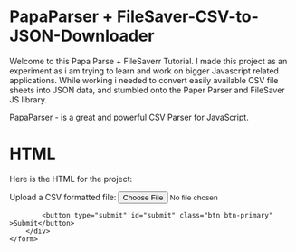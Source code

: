 # PapaParser + FileSaver-CSV-to-JSON-Downloader


Welcome to this Papa Parse + FileSaverr Tutorial. I made this project as an experiment as i am trying to learn and work on bigger Javascript related applications. While working i needed to convert easily available CSV file sheets into JSON data, and stumbled onto the Paper Parser and FileSaver JS library.

PapaParser - is a great and powerful CSV Parser for JavaScript.

# HTML

Here is the HTML for the project:

<form class="form-inline">
		<div class="form-group">
  			<label for="files">Upload a CSV formatted file:</label>
  				<input type="file" id="files"  class="form-control" accept=".csv" required />
		
 			<button type="submit" id="submit" class="btn btn-primary" >Submit</button>
 		</div>
	</form>
	


